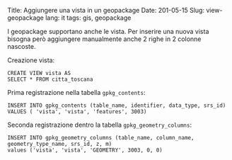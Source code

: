 Title: Aggiungere una vista in un geopackage
Date: 201-05-15
Slug: view-geopackage
lang: it
tags: gis, geopackage

I geopackage supportano anche le vista. Per inserire una nuova vista bisogna però
aggiungere manualmente anche 2 righe in 2 colonne nascoste.

Creazione vista:

    CREATE VIEW vista AS
    SELECT * FROM citta_toscana

Prima registrazione nella tabella `gpkg_contents`:

    INSERT INTO gpkg_contents (table_name, identifier, data_type, srs_id)
    VALUES ( 'vista', 'vista', 'features', 3003)

Seconda registrazione dentro la tabella `gpkg_geometry_columns`:

    INSERT INTO gpkg_geometry_columns (table_name, column_name, geometry_type_name, srs_id, z, m)
    values ('vista', 'vista', 'GEOMETRY', 3003, 0, 0)
